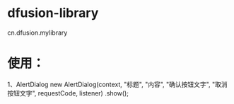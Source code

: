 # dfusion-library
cn.dfusion.mylibrary

# 使用：

1、AlertDialog
new AlertDialog(context, "标题", "内容", "确认按钮文字", "取消按钮文字", requestCode, listener)
.show();

